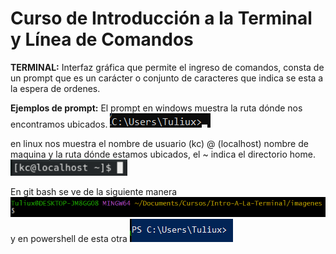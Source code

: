# Curso de Introducción a la Terminal y Línea de Comandos

**TERMINAL:** Interfaz gráfica que permite el ingreso de comandos, consta de un prompt que es un carácter o conjunto de caracteres que indica se esta a la espera de ordenes.

**Ejemplos de prompt:**
El prompt en windows muestra la ruta dónde nos encontramos ubicados.
![C:\Users\Tuliux>__](./imagenes/WindowsPrompt.png)

en linux nos muestra el nombre de usuario (kc) @ (localhost) nombre de maquina y la ruta dónde estamos ubicados, el ~ indica el directorio home.
![kc@localhost ~$](./imagenes/LinuxPrompt.png)

En git bash se ve de la siguiente manera 
![$](./imagenes/GitBashPrompt.png)
y en powershell de esta otra
![PS C:\Users\Tuliux>__](./imagenes/PowerShellPrompt.png)
